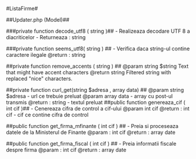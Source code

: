 #ListaFirme#

##Updater.php (Model)##

###private function decode_utf8 ( string )##
	- Realizeaza decodare UTF 8 a diacriticelor
	- Returneaza : string 

###private function seems_utf8( string ) ##
	- Verifica daca string-ul contine caractere ilegale
	@return : string

##private function remove_accents ( string ) ##
	@param string $string Text that might have accent characters
	@return string Filtered string with replaced "nice" characters.
	
##private function curl_get(string $adresa , array data) ##
	@param string $adresa - url ce trebuie preluat
	@param array data - array cu post-ul transmis
	@return : string - textul preluat
##public function genereaza_cif ( int cif )##
	- Cenereaza cifra de control a cif-ului 
	@param int cif 
	@return : int cif - cif ce contine cifra de control

##public function get_firma_mfinante ( int cif ) ##
	- Preia si proceseaza datele de la Ministerul de Finante
	@param : int cif
	@return : array date
	
##public function get_firma_fiscal ( int cif ) ##
	- Preia informatii fiscale despre firma
	@param : int cif
	@return : array date